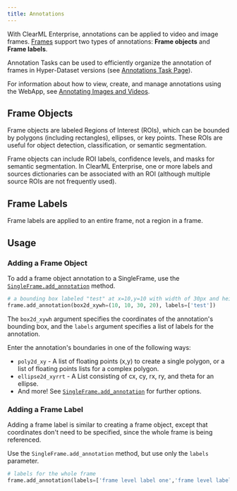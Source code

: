 ```yaml
---
title: Annotations
---
```


With ClearML Enterprise, annotations can be applied to video and image frames. [Frames](single_frames.md) support 
two types of annotations: **Frame objects** and **Frame labels**.

Annotation Tasks can be used to efficiently organize the annotation of frames in Hyper-Dataset versions (see 
[Annotations Task Page](webapp/webapp_annotator.md)).  

For information about how to view, create, and manage annotations using the WebApp, see [Annotating Images and Videos](webapp/webapp_annotator.md#annotating-images-and-video).

## Frame Objects

Frame objects are labeled Regions of Interest (ROIs), which can be bounded by polygons (including rectangles), ellipses, 
or key points. These ROIs are useful for object detection, classification, or semantic segmentation. 

Frame objects can include ROI labels, confidence levels, and masks for semantic segmentation. In ClearML Enterprise, 
one or more labels and sources dictionaries can be associated with an ROI (although multiple source ROIs are not frequently used).

## Frame Labels

Frame labels are applied to an entire frame, not a region in a frame.


## Usage

### Adding a Frame Object

To add a frame object annotation to a SingleFrame, use the [`SingleFrame.add_annotation`](../references/hyperdataset/singleframe.md#add_annotation) 
method.  

```python
# a bounding box labeled "test" at x=10,y=10 with width of 30px and height of 20px
frame.add_annotation(box2d_xywh=(10, 10, 30, 20), labels=['test'])
```

The `box2d_xywh` argument specifies the coordinates of the annotation's bounding box, and the `labels` argument specifies
a list of labels for the annotation.

Enter the annotation's boundaries in one of the following ways: 
* `poly2d_xy` - A list of floating points (x,y) to create a single polygon, or a list of floating points lists for a 
  complex polygon.
* `ellipse2d_xyrrt` - A List consisting of cx, cy, rx, ry, and theta for an ellipse. 
* And more! See [`SingleFrame.add_annotation`](../references/hyperdataset/singleframe.md#add_annotation) for further options. 

### Adding a Frame Label

Adding a frame label is similar to creating a frame object, except that coordinates don't need to be specified, since 
the whole frame is being referenced. 

Use the `SingleFrame.add_annotation` method, but use only the `labels` parameter. 

```python
# labels for the whole frame        
frame.add_annotation(labels=['frame level label one','frame level label two'])
```
